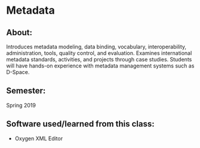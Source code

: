 # Metadata

## About: 
Introduces metadata modeling, data binding, vocabulary, interoperability, administration, tools, quality control, and evaluation. Examines international metadata standards, activities, and projects through case studies. Students will have hands-on experience with metadata management systems such as D-Space.
## Semester: 
Spring 2019

## Software used/learned from this class: 
- Oxygen XML Editor
